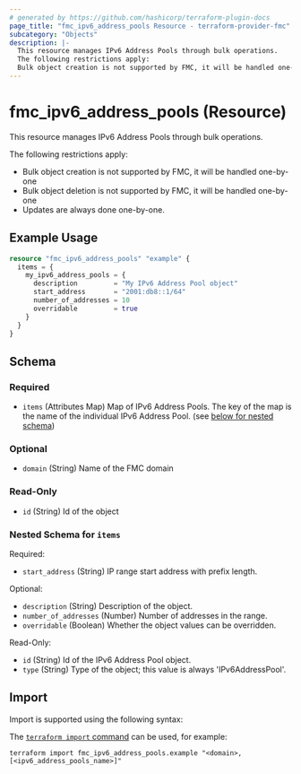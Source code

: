 ```yaml
---
# generated by https://github.com/hashicorp/terraform-plugin-docs
page_title: "fmc_ipv6_address_pools Resource - terraform-provider-fmc"
subcategory: "Objects"
description: |-
  This resource manages IPv6 Address Pools through bulk operations.
  The following restrictions apply:
  Bulk object creation is not supported by FMC, it will be handled one-by-oneBulk object deletion is not supported by FMC, it will be handled one-by-oneUpdates are always done one-by-one.
---
```


# fmc_ipv6_address_pools (Resource)

This resource manages IPv6 Address Pools through bulk operations.

The following restrictions apply:
  - Bulk object creation is not supported by FMC, it will be handled one-by-one
  - Bulk object deletion is not supported by FMC, it will be handled one-by-one
  - Updates are always done one-by-one.

## Example Usage

```terraform
resource "fmc_ipv6_address_pools" "example" {
  items = {
    my_ipv6_address_pools = {
      description         = "My IPv6 Address Pool object"
      start_address       = "2001:db8::1/64"
      number_of_addresses = 10
      overridable         = true
    }
  }
}
```

<!-- schema generated by tfplugindocs -->
## Schema

### Required

- `items` (Attributes Map) Map of IPv6 Address Pools. The key of the map is the name of the individual IPv6 Address Pool. (see [below for nested schema](#nestedatt--items))

### Optional

- `domain` (String) Name of the FMC domain

### Read-Only

- `id` (String) Id of the object

<a id="nestedatt--items"></a>
### Nested Schema for `items`

Required:

- `start_address` (String) IP range start address with prefix length.

Optional:

- `description` (String) Description of the object.
- `number_of_addresses` (Number) Number of addresses in the range.
- `overridable` (Boolean) Whether the object values can be overridden.

Read-Only:

- `id` (String) Id of the IPv6 Address Pool object.
- `type` (String) Type of the object; this value is always 'IPv6AddressPool'.

## Import

Import is supported using the following syntax:

The [`terraform import` command](https://developer.hashicorp.com/terraform/cli/commands/import) can be used, for example:

```shell
terraform import fmc_ipv6_address_pools.example "<domain>,[<ipv6_address_pools_name>]"
```
